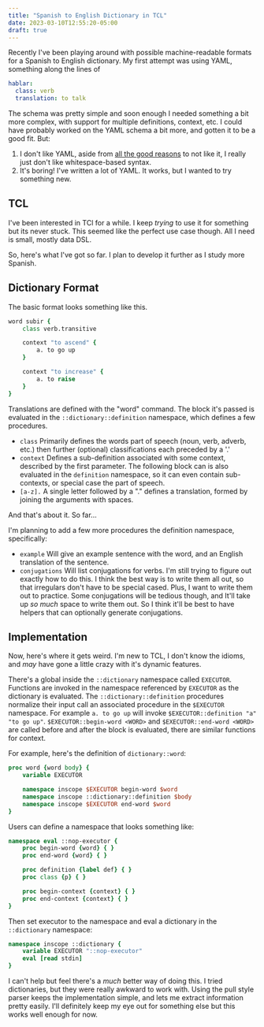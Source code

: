```yaml
---
title: "Spanish to English Dictionary in TCL"
date: 2023-03-10T12:55:20-05:00
draft: true
---
```


Recently I've been playing around with possible machine-readable formats for a Spanish to English dictionary. My first attempt was using YAML, something along the lines of

```yaml
hablar:
  class: verb
  translation: to talk
```

The schema was pretty simple and soon enough I needed something a bit more complex, with support for multiple definitions, context, etc.
I could have probably worked on the YAML schema a bit more, and gotten it to be a good fit. But:

1. I don't like YAML, aside from [all the good reasons](https://ruudvanasseldonk.com/2023/01/11/the-yaml-document-from-hell) to not like it, I really just don't like whitespace-based syntax.
2. It's boring! I've written a lot of YAML. It works, but I wanted to try something new.

## TCL

I've been interested in TCl for a while. I keep *trying* to use it for something but its never stuck. This seemed like the perfect use case though. All I need is small, mostly data DSL.

So, here's what I've got so far. I plan to develop it further as I study more Spanish.

## Dictionary Format

The basic format looks something like this.

```tcl
word subir {
    class verb.transitive

    context "to ascend" {
        a. to go up
    }

    context "to increase" {
        a. to raise
    }
}
```

Translations are defined with the "word" command.
The block it's passed is evaluated in the `::dictionary::definition` namespace, which defines a few procedures.

- `class` Primarily defines the words part of speech (noun, verb, adverb, etc.) then further (optional) classifications each preceded by a '.'
- `context` Defines a sub-definition associated with some context, described by the first parameter. The following block can is also evaluated in the `definition` namespace, so it can even contain sub-contexts, or special case the part of speech.
- `[a-z].` A single letter followed by a "." defines a translation, formed by joining the arguments with spaces.

And that's about it. So far...

I'm planning to add a few more procedures the definition namespace, specifically:

- `example` Will give an example sentence with the word, and an English translation of the sentence.
- `conjugations` Will list conjugations for verbs. I'm still trying to figure out exactly how to do this. I think the best way is to write them all out, so that irregulars don't have to be special cased. Plus, I want to write them out to practice. Some conjugations will be tedious though, and It'll take up *so much* space to write them out. So I think it'll be best to have helpers that can optionally generate conjugations.

## Implementation

Now, here's where it gets weird. I'm new to TCL, I don't know the idioms, and *may* have gone a little crazy with it's dynamic features.

There's a global inside the `::dictionary` namespace called `EXECUTOR`. Functions are invoked in the namespace referenced by `EXECUTOR` as the dictionary is evaluated. The `::dictionary::definition` procedures normalize their input call an associated procedure in the `$EXECUTOR` namespace. For example `a. to go up` will invoke `$EXECUTOR::definition "a" "to go up"`. `$EXECUTOR::begin-word <WORD>` and `$EXECUTOR::end-word <WORD>` are called before and after the block is evaluated, there are similar functions for context.

For example, here's the definition of `dictionary::word`:

```tcl
proc word {word body} {
    variable EXECUTOR

    namespace inscope $EXECUTOR begin-word $word
    namespace inscope ::dictionary::definition $body
    namespace inscope $EXECUTOR end-word $word
}
```

Users can define a namespace that looks something like:

```tcl
namespace eval ::nop-executor {
    proc begin-word {word} { }
    proc end-word {word} { }

    proc definition {label def} { }
    proc class {p} { }

    proc begin-context {context} { }
    proc end-context {context} { }
}
```

Then set executor to the namespace and eval a dictionary in the `::dictionary` namespace:

```tcl
namespace inscope ::dictionary {
    variable EXECUTOR "::nop-executor"
    eval [read stdin]
}
```

I can't help but feel there's a *much* better way of doing this. I tried dictionaries, but they were really awkward to work with. Using the pull style parser keeps the implementation simple, and lets me extract information pretty easily. I'll definitely keep my eye out for something else but this works well enough for now.
